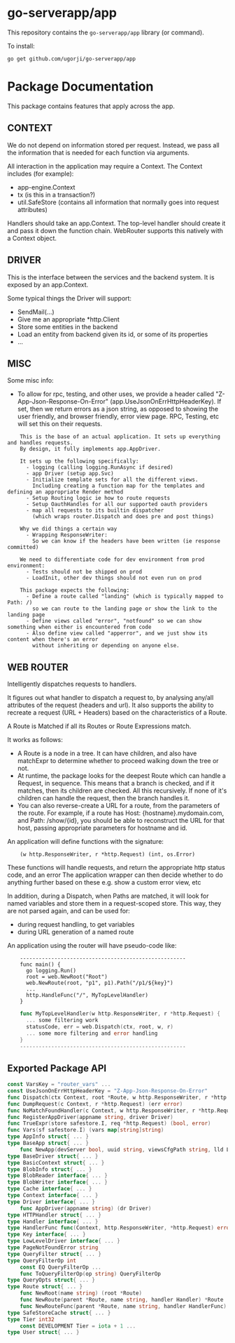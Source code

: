 # go-serverapp/app

This repository contains the `go-serverapp/app` library (or command).

To install:

```
go get github.com/ugorji/go-serverapp/app
```

# Package Documentation


This package contains features that apply across the app.


## CONTEXT

We do not depend on information stored per request. Instead, we pass all the
information that is needed for each function via arguments.

All interaction in the application may require a Context. The Context
includes (for example):

  - app-engine.Context
  - tx (is this in a transaction?)
  - util.SafeStore (contains all information that normally goes into request attributes)

Handlers should take an app.Context. The top-level handler should create it
and pass it down the function chain. WebRouter supports this natively with a
Context object.


## DRIVER

This is the interface between the services and the backend system. It is
exposed by an app.Context.

Some typical things the Driver will support:

  - SendMail(...)
  - Give me an appropriate *http.Client
  - Store some entities in the backend
  - Load an entity from backend given its id, or some of its properties
  - ...


## MISC

Some misc info:

   - To allow for rpc, testing, and other uses, we provide a header called
     "Z-App-Json-Response-On-Error" (app.UseJsonOnErrHttpHeaderKey).
     If set, then we return errors as a json string, as opposed to showing the
     user friendly, and browser friendly, error view page.
     RPC, Testing, etc will set this on their requests.

```
    This is the base of an actual application. It sets up everything and handles requests.
    By design, it fully implements app.AppDriver.

    It sets up the following specifically:
      - logging (calling logging.RunAsync if desired)
      - app Driver (setup app.Svc)
      - Initialize template sets for all the different views.
        Including creating a function map for the templates and defining an appropriate Render method
      - Setup Routing logic ie how to route requests
      - Setup OauthHandles for all our supported oauth providers
      - map all requests to its builtin dispatcher
        (which wraps router.Dispatch and does pre and post things)

    Why we did things a certain way
      - Wrapping ResponseWriter:
        So we can know if the headers have been written (ie response committed)

    We need to differentiate code for dev environment from prod environment:
      - Tests should not be shipped on prod
      - LoadInit, other dev things should not even run on prod

    This package expects the following:
      - Define a route called "landing" (which is typically mapped to Path: /)
        so we can route to the landing page or show the link to the landing page
      - Define views called "error", "notfound" so we can show something when either is encountered from code
      - Also define view called "apperror", and we just show its content when there's an error
        without inheriting or depending on anyone else.
```


## WEB ROUTER

Intelligently dispatches requests to handlers.

It figures out what handler to dispatch a request to, by analysing any/all
attributes of the request (headers and url). It also supports the ability to
recreate a request (URL + Headers) based on the characteristics of a Route.

A Route is Matched if all its Routes or Route Expressions match.

It works as follows:

  - A Route is a node in a tree. It can have children, and also have matchExpr to determine
    whether to proceed walking down the tree or not.
  - At runtime, the package looks for the deepest Route which can handle a Request,
    in sequence. This means that a branch is checked, and if it matches, then its children
    are checked. All this recursively. If none of it's children can handle the request, then
    the branch handles it.
  - You can also reverse-create a URL for a route, from the parameters of the route. For example,
    if a route has Host: {hostname}.mydomain.com, and Path: /show/{id}, you should be able to
    reconstruct the URL for that host, passing appropriate parameters for hostname and id.

An application will define functions with the signature:

```
    (w http.ResponseWriter, r *http.Request) (int, os.Error)
```

These functions will handle requests, and return the appropriate http status
code, and an error The application wrapper can then decide whether to do
anything further based on these e.g. show a custom error view, etc

In addition, during a Dispatch, when Paths are matched, it will look for
named variables and store them in a request-scoped store. This way, they are
not parsed again, and can be used for:

  - during request handling, to get variables
  - during URL generation of a named route

An application using the router will have pseudo-code like:

```
    -----------------------------------------------------
    func main() {
      go logging.Run()
      root = web.NewRoot("Root")
      web.NewRoute(root, "p1", p1).Path("/p1/${key}")
      ...
      http.HandleFunc("/", MyTopLevelHandler)
    }
```

```go
    func MyTopLevelHandler(w http.ResponseWriter, r *http.Request) {
      ... some filtering work
      statusCode, err = web.Dispatch(ctx, root, w, r)
      ... some more filtering and error handling
    }
    -----------------------------------------------------
```

## Exported Package API

```go
const VarsKey = "router_vars" ...
const UseJsonOnErrHttpHeaderKey = "Z-App-Json-Response-On-Error"
func Dispatch(ctx Context, root *Route, w http.ResponseWriter, r *http.Request) error
func DumpRequest(c Context, r *http.Request) (err error)
func NoMatchFoundHandler(c Context, w http.ResponseWriter, r *http.Request) error
func RegisterAppDriver(appname string, driver Driver)
func TrueExpr(store safestore.I, req *http.Request) (bool, error)
func Vars(sf safestore.I) (vars map[string]string)
type AppInfo struct{ ... }
type BaseApp struct{ ... }
    func NewApp(devServer bool, uuid string, viewsCfgPath string, lld LowLevelDriver) (gapp *BaseApp, err error)
type BaseDriver struct{ ... }
type BasicContext struct{ ... }
type BlobInfo struct{ ... }
type BlobReader interface{ ... }
type BlobWriter interface{ ... }
type Cache interface{ ... }
type Context interface{ ... }
type Driver interface{ ... }
    func AppDriver(appname string) (dr Driver)
type HTTPHandler struct{ ... }
type Handler interface{ ... }
type HandlerFunc func(Context, http.ResponseWriter, *http.Request) error
type Key interface{ ... }
type LowLevelDriver interface{ ... }
type PageNotFoundError string
type QueryFilter struct{ ... }
type QueryFilterOp int
    const EQ QueryFilterOp ...
    func ToQueryFilterOp(op string) QueryFilterOp
type QueryOpts struct{ ... }
type Route struct{ ... }
    func NewRoot(name string) (root *Route)
    func NewRoute(parent *Route, name string, handler Handler) *Route
    func NewRouteFunc(parent *Route, name string, handler HandlerFunc) *Route
type SafeStoreCache struct{ ... }
type Tier int32
    const DEVELOPMENT Tier = iota + 1 ...
type User struct{ ... }
```
